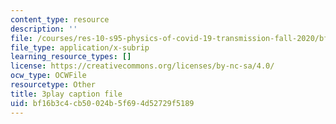 ```yaml
---
content_type: resource
description: ''
file: /courses/res-10-s95-physics-of-covid-19-transmission-fall-2020/bf16b3c4cb50024b5f694d52729f5189_hAUFAN8Ceac.srt
file_type: application/x-subrip
learning_resource_types: []
license: https://creativecommons.org/licenses/by-nc-sa/4.0/
ocw_type: OCWFile
resourcetype: Other
title: 3play caption file
uid: bf16b3c4-cb50-024b-5f69-4d52729f5189
---
```

